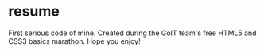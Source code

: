 # resume
First serious code of mine. Created during the GoIT team's free HTML5 and CSS3 basics marathon. Hope you enjoy!
